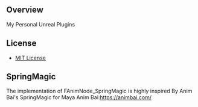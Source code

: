 
## Overview  
My Personal Unreal Plugins

## License  
* [MIT License](./LICENSE)  
  
## SpringMagic
The implementation of FAnimNode_SpringMagic is highly inspired By Anim Bai's SpringMagic for Maya
Anim Bai:https://animbai.com/
